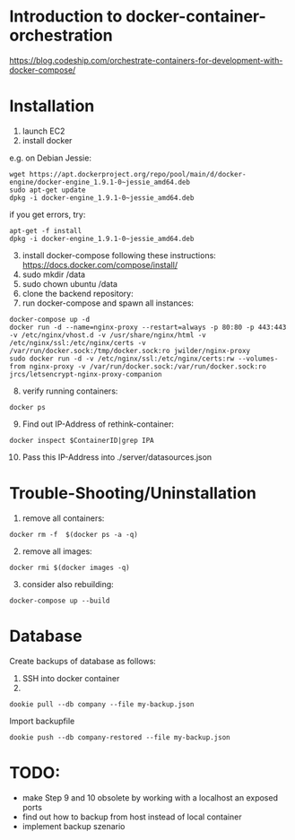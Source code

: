 # Introduction to docker-container-orchestration

https://blog.codeship.com/orchestrate-containers-for-development-with-docker-compose/


# Installation

1. launch EC2
2. install docker

e.g. on Debian Jessie:
```
wget https://apt.dockerproject.org/repo/pool/main/d/docker-engine/docker-engine_1.9.1-0~jessie_amd64.deb
sudo apt-get update
dpkg -i docker-engine_1.9.1-0~jessie_amd64.deb
```
if you get errors, try:
```
apt-get -f install
dpkg -i docker-engine_1.9.1-0~jessie_amd64.deb
```

3. install docker-compose following these instructions: https://docs.docker.com/compose/install/
4. sudo mkdir /data
5. sudo chown ubuntu /data
6. clone the backend repository:
7. run docker-compose and spawn all instances:
```
docker-compose up -d
docker run -d --name=nginx-proxy --restart=always -p 80:80 -p 443:443 -v /etc/nginx/vhost.d -v /usr/share/nginx/html -v /etc/nginx/ssl:/etc/nginx/certs -v /var/run/docker.sock:/tmp/docker.sock:ro jwilder/nginx-proxy
sudo docker run -d -v /etc/nginx/ssl:/etc/nginx/certs:rw --volumes-from nginx-proxy -v /var/run/docker.sock:/var/run/docker.sock:ro jrcs/letsencrypt-nginx-proxy-companion
```
8. verify running containers:
```
docker ps
```

9. Find out IP-Address of rethink-container:
```
docker inspect $ContainerID|grep IPA
```
10. Pass this IP-Address into ./server/datasources.json

# Trouble-Shooting/Uninstallation
1. remove all containers:
```
docker rm -f  $(docker ps -a -q)
```

2. remove all images:
```
docker rmi $(docker images -q)
```

3. consider also rebuilding:
```
docker-compose up --build
```

# Database

Create backups of database as follows:

1. SSH into docker container
2.
```
dookie pull --db company --file my-backup.json
```

Import backupfile

```
dookie push --db company-restored --file my-backup.json
```

# TODO:

- make Step 9 and 10 obsolete by working with a localhost an exposed ports
- find out how to backup from host instead of local container
- implement backup szenario
